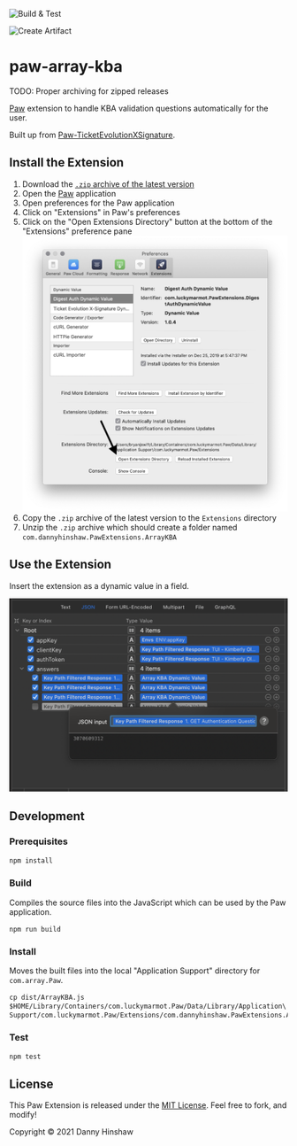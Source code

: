 ![Build & Test](https://github.com/DannyHinshaw/paw-array-kba/workflows/Build%20&%20Test/badge.svg)

![Create Artifact](https://github.com/DannyHinshaw/paw-array-kba/workflows/Create%20Artifact/badge.svg)

# paw-array-kba

TODO: Proper archiving for zipped releases

[Paw][paw] extension to handle KBA validation questions automatically for the user.

Built up from [Paw-TicketEvolutionXSignature](https://github.com/bryanjswift/Paw-TicketEvolutionXSignature).

[tevo-api]: https://ticketevolution.atlassian.net/wiki/spaces/API/pages/983115/Signing+requests+with+X-Signature

[paw]: https://paw.cloud

## Install the Extension

1. Download the [`.zip` archive of the latest version][releases]
1. Open the [Paw][paw] application
1. Open preferences for the Paw application
1. Click on "Extensions" in Paw's preferences
1. Click on the "Open Extensions Directory" button at the bottom of the
   "Extensions" preference pane
   ![Click "Open Extensions Directory"](docs/install-05-open-extensions-directory.png)
1. Copy the `.zip` archive of the latest version to the `Extensions` directory
1. Unzip the `.zip` archive which should create a folder named
   `com.dannyhinshaw.PawExtensions.ArrayKBA`

[releases]: https://github.com/dannyhinshaw/ArrayKBA/releases/latest

## Use the Extension

Insert the extension as a dynamic value in a field.

![Insert extension as dynamic value](docs/use-the-force.png)

## Development

### Prerequisites

```shell
npm install
```

### Build

Compiles the source files into the JavaScript which can be used by the Paw application.

```shell
npm run build
```

### Install

Moves the built files into the local "Application Support" directory for
`com.array.Paw`.

```shell
cp dist/ArrayKBA.js $HOME/Library/Containers/com.luckymarmot.Paw/Data/Library/Application\ Support/com.luckymarmot.Paw/Extensions/com.dannyhinshaw.PawExtensions.ArrayKBA
```

### Test

```shell
npm test
```

## License

This Paw Extension is released under the [MIT License](LICENSE). Feel free to fork, and modify!

Copyright © 2021 Danny Hinshaw
